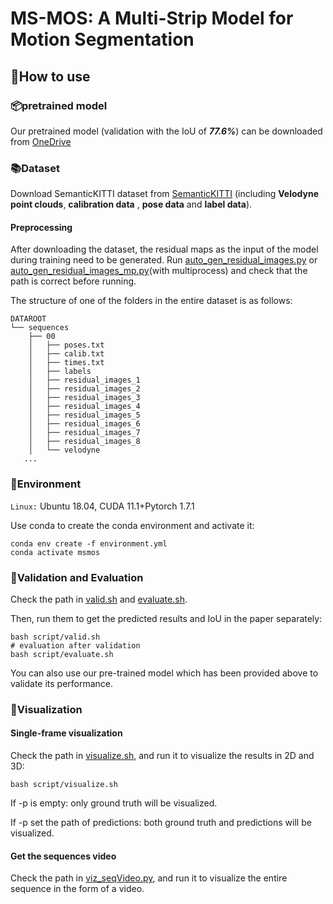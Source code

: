 # MS-MOS: A Multi-Strip Model for Motion Segmentation

## 📖How to use
### 📦pretrained model
Our pretrained model (validation with the IoU of **_77.6%_**) can be downloaded from [OneDrive](https://1drv.ms/f/c/9eeb7052c0f4734f/Ek9z9MBScOsggJ6y-QAAAAAB__QqT-TAtKKA-2luSsONjQ)
### 📚Dataset 
Download SemanticKITTI dataset from [SemanticKITTI](http://www.semantic-kitti.org/dataset.html#download) (including **Velodyne point clouds**, **calibration data** , **pose data** and **label data**).
#### Preprocessing
After downloading the dataset, the residual maps as the input of the model during training need to be generated.
Run [auto_gen_residual_images.py](./MSMOS-v2/utils/auto_gen_residual_images.py) or [auto_gen_residual_images_mp.py](./MSMOS-v2/utils/auto_gen_residual_images_mp.py)(with multiprocess)
and check that the path is correct before running.

The structure of one of the folders in the entire dataset is as follows:
```
DATAROOT
└── sequences
    ├── 00
    │   ├── poses.txt
    │   ├── calib.txt
    │   ├── times.txt
    │   ├── labels
    │   ├── residual_images_1
    │   ├── residual_images_2
    │   ├── residual_images_3
    │   ├── residual_images_4
    │   ├── residual_images_5
    │   ├── residual_images_6
    │   ├── residual_images_7
    │   ├── residual_images_8
    │   └── velodyne
   ...
```
### 💾Environment
`Linux:`
Ubuntu 18.04, CUDA 11.1+Pytorch 1.7.1

Use conda to create the conda environment and activate it:
```shell
conda env create -f environment.yml
conda activate msmos
```

### 📝Validation and Evaluation
Check the path in [valid.sh](./script/valid.sh) and [evaluate.sh](./script/evaluate.sh).

Then, run them to get the predicted results and IoU in the paper separately:
```shell
bash script/valid.sh
# evaluation after validation
bash script/evaluate.sh
```
You can also use our pre-trained model which has been provided above to validate its performance.

### 👀Visualization
#### Single-frame visualization
Check the path in [visualize.sh](./script/visualize.sh), and run it to visualize the results in 2D and 3D:
```shell
bash script/visualize.sh
```
If -p is empty: only ground truth will be visualized.

If -p set the path of predictions: both ground truth and predictions will be visualized.
#### Get the sequences video
Check the path in [viz_seqVideo.py](./utils/viz_seqVideo.py), and run it to visualize the entire sequence in the form of a video.
